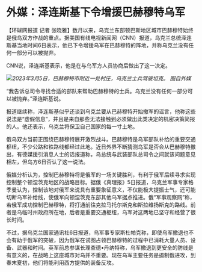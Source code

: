 # 外媒：泽连斯基下令增援巴赫穆特乌军

【环球网报道 记者
张晓雅】数月以来，乌克兰东部顿巴斯地区城市巴赫穆特始终是俄乌双方作战的重点。据美国有线电视新闻网（CNN）报道，乌克兰总统泽连斯基当地时间6日表示，他已下令增援乌军在巴赫穆特的阵地，并称乌克兰没有任何一部分可以被抛弃。

CNN说，泽连斯基表示，他是在与乌军方人员协商后做出了这一决定。

![](https://inews.gtimg.com/news_bt/O6aVdUBWCZuKv37CPIWmuTScNMZnkHL6z0F74aoa2XMUQAA/1000)_2023年3月5日，巴赫穆特市附近一处村庄，乌克兰士兵驾驶坦克。
图自外媒_

“我告诉总司令寻找合适的部队来帮助巴赫穆特的士兵。乌克兰没有任何一部分可以被抛弃。”泽连斯基说。

报道继续称，泽连斯基似乎还谈到乌克兰要从巴赫穆特开始撤军的谣言，他称这些说法是“虚假信息”，并且是来自那些无法接触到必须做出此类决定的机密决策简报的人。他还表示，乌克兰将保卫自己国家的每一寸土地。

俄乌双方当前正围绕巴赫穆特展开激烈战斗。巴赫穆特是乌军部队补给的重要交通枢纽，不少公路和铁路线都经过此地。近日外界不断猜测乌军是否会从巴赫穆特撤出，有德媒援引消息人士的话报道称，乌总统与武装部队总司令之间就该问题意见相左，但乌方6日否认了这一说法。

俄媒分析认为，控制巴赫穆特将是俄军的一场关键胜利，有利于俄军后续寻求实现控制整个顿涅茨克地区的战略目标。据俄《真理报》5日报道，乌克兰军事专家格季曼认为，控制该地对俄军来说具有重要象征意义，不仅能极大提振士气，还可能切断乌军补给线，使俄军向顿涅茨克东部其他乌军据点推进。俄“军事观察网”称，若俄军成功控制巴赫穆特，将打通前往克拉马托尔斯克和斯拉维扬斯克的路线。前者是乌临时州政府所在地，后者是重要交通枢纽，乌军对这两地已坚守和经营了很长时间。

不过，据乌克兰国家通讯社6日报道，乌军事专家斯杜帕克称，即使乌军撤退也不会有助于俄军的突破，因为俄军在试图占领巴赫穆特的过程中已消耗大量人员、设备、武器和时间。英军前总参谋长理查德•丹纳特称，乌军撤退到更安全的防线是有意义的，在战略上这座城市对乌并不重要。现在乌军主要任务是遏制俄进攻，到春末夏初，他们将能利用西方提供的装备反攻。

